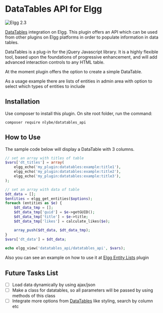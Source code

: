 DataTables API for Elgg
=======================

![Elgg 2.3](https://img.shields.io/badge/Elgg-2.3-orange.svg?style=flat-square)

[DataTables](https://datatables.net/) integration on Elgg. This plugin offers an API which can be used from other plugins on Elgg platforms in order to populate information in data tables.

DataTables is a plug-in for the jQuery Javascript library. It is a highly flexible tool, based upon the foundations of progressive enhancement, and will add advanced interaction controls to any HTML table.

At the moment plugin offers the option to create a simple DataTable.

As a usage example there are lists of entities in admin area with option to select which types of entities to include

## Installation
Use composer to install this plugin. On site root folder, run the command:
```
composer require nlybe/datatables_api
```

## How to Use
The sample code below will display a DataTable with 3 columns.
```php
// set an array with titles of table
$vars['dt_titles'] = array(
    elgg_echo('my_plugin:datatables:example:title1'),
    elgg_echo('my_plugin:datatables:example:title2'),
    elgg_echo('my_plugin:datatables:example:title3'),
);

// set an array with data of table
$dt_data = [];
$entities = elgg_get_entities($options);
foreach (entities as $e) {
    $dt_data_tmp = [];
    $dt_data_tmp['guid'] = $e->getGUID();
    $dt_data_tmp['title'] = $e->title;
    $dt_data_tmp['likes'] = calculate_likes($e);

    array_push($dt_data, $dt_data_tmp);    
}
$vars['dt_data'] = $dt_data;
   
echo elgg_view('datatables_api/datatables_api', $vars);
```
Also you can see an example on how to use it at [Elgg Entity Lists](https://github.com/nlybe/Elgg-Entity-Lists) plugin

## Future Tasks List
- [ ] Load data dynamically by using ajax/json
- [ ] Make a class for datatables, so all parameters will be passed by using methods of this class
- [ ] Integrate more options from [DataTables](https://datatables.net/examples/index/) like styling, search by column etc
